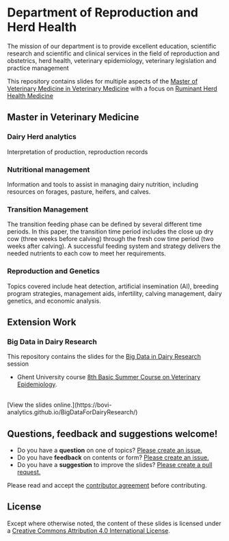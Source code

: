 # Department of Reproduction and Herd Health

The mission of our department is to provide excellent education, scientific research and scientific and clinical services in the field of reproduction and obstetrics, herd health, veterinary epidemiology, veterinary legislation and practice management

This repository contains slides for multiple aspects of the [Master of Veterinary Medicine in Veterinary Medicine](http://studiegids.ugent.be/2016/EN/FACULTY/G/MABA/GMDIERHK/GMDIERHK.html)  with a focus on [Ruminant Herd Health Medicine](http://studiegids.ugent.be/2016/EN/studiefiches/G000771.pdf) 

## Master in Veterinary Medicine

### Dairy Herd analytics

Interpretation of production, reproduction records

### Nutritional management
Information and tools to assist in managing dairy nutrition, including resources on forages, pasture, heifers, and calves.
### Transition Management
The transition feeding phase can be defined by several different time periods. In this paper, the transition time period includes the close up dry cow (three weeks before calving) through the fresh cow time period (two weeks after calving). A successful feeding system and strategy delivers the needed nutrients to each cow to meet her requirements. 
### Reproduction and Genetics
Topics covered include heat detection, artificial insemination (AI), breeding program strategies, management aids, infertility, calving management, dairy genetics, and economic analysis.
## Extension Work

### Big Data in Dairy Research
This repository contains the slides for the [Big Data in Dairy Research](https://bovi-analytics.github.io/BigDataForDairyResearch/big-data/#/) session
-  Ghent University course [8th Basic Summer Course on Veterinary Epidemiology](http://www.rohh.ugent.be/vetepisummercourse/home/).
<br>
[View the slides online.](https://bovi-analytics.github.io/BigDataForDairyResearch/)

## Questions, feedback and suggestions welcome!
- Do you have a **question** on one of topics? [Please create an issue.](https://github.com/Bovi-analytics/BigDataForDairyResearch/issues/new)
- Do you have **feedback** on contents or form? [Please create an issue.](https://github.com/Bovi-analytics/BigDataForDairyResearch/issues/new)
- Do you have a **suggestion** to improve the slides? [Please create a pull request.](https://github.com/Bovi-analytics/BigDataForDairyResearch/pulls)

Please read and accept the [contributor agreement](https://github.com/Bovi-analytics/BigDataForDairyResearch/blob/gh-pages/CONTRIBUTING.md) before contributing.

## License
Except where otherwise noted, the content of these slides is licensed under a [Creative Commons Attribution 4.0 International License](http://creativecommons.org/licenses/by/4.0/).
